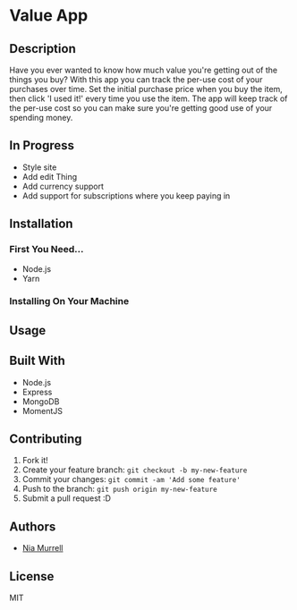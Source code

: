 # Value App

## Description

Have you ever wanted to know how much value you're getting out of the things you buy? With this app you can track the per-use cost of your purchases over time. Set the initial purchase price when you buy the item, then click 'I used it!' every time you use the item. The app will keep track of the per-use cost so you can make sure you're getting good use of your spending money.

## In Progress

* Style site
* Add edit Thing
* Add currency support
* Add support for subscriptions where you keep paying in

## Installation

### First You Need...
* Node.js
* Yarn

### Installing On Your Machine

## Usage

## Built With
* Node.js
* Express
* MongoDB
* MomentJS

## Contributing
1. Fork it!
2. Create your feature branch: `git checkout -b my-new-feature`
3. Commit your changes: `git commit -am 'Add some feature'`
4. Push to the branch: `git push origin my-new-feature`
5. Submit a pull request :D

## Authors
* [Nia Murrell](https://github.com/niamurrell)

## License

MIT
